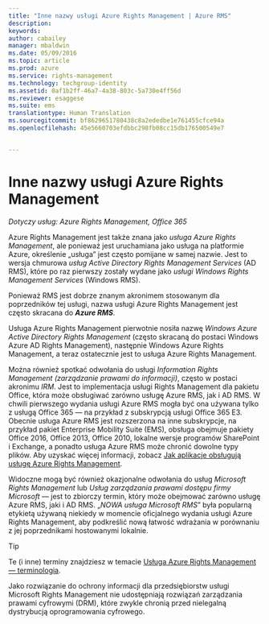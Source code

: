 ```yaml
---
title: "Inne nazwy usługi Azure Rights Management | Azure RMS"
description: 
keywords: 
author: cabailey
manager: mbaldwin
ms.date: 05/09/2016
ms.topic: article
ms.prod: azure
ms.service: rights-management
ms.technology: techgroup-identity
ms.assetid: 0af1b2ff-46a7-4a38-803c-5a730e4ff56d
ms.reviewer: esaggese
ms.suite: ems
translationtype: Human Translation
ms.sourcegitcommit: bf8629651780438c8a2ededbe1e761455cfce94a
ms.openlocfilehash: 45e5660703efdbbc298fb08cc15db176500549e7


---
```



# Inne nazwy usługi Azure Rights Management

*Dotyczy usług: Azure Rights Management, Office 365*


Azure Rights Management jest także znana jako *usługa Azure Rights Management*, ale ponieważ jest uruchamiana jako usługa na platformie Azure, określenie „usługa” jest często pomijane w samej nazwie. Jest to wersja chmurowa *usług Active Directory Rights Management Services* (AD RMS), które po raz pierwszy zostały wydane jako *usługi Windows Rights Management Services* (Windows RMS).

Ponieważ RMS jest dobrze znanym akronimem stosowanym dla poprzedników tej usługi, nazwa usługi Azure Rights Management jest często skracana do ***Azure RMS***.

Usługa Azure Rights Management pierwotnie nosiła nazwę *Windows Azure Active Directory Rights Management* (często skracaną do postaci Windows Azure AD Rights Management), następnie Windows Azure Rights Management, a teraz ostatecznie jest to usługa Azure Rights Management.

Można również spotkać odwołania do usługi *Information Rights Management (zarządzanie prawami do informacji)*, często w postaci akronimu *IRM*. Jest to implementacja usługi Rights Management dla pakietu Office, która może obsługiwać zarówno usługę Azure RMS, jak i AD RMS.  W chwili pierwszego wydania usługi Azure RMS mogła być ona używana tylko z usługą Office 365 — na przykład z subskrypcją usługi Office 365 E3. Obecnie usługa Azure RMS jest rozszerzona na inne subskrypcje, na przykład pakiet Enterprise Mobility Suite (EMS), obsługa obejmuje pakiety Office 2016, Office 2013, Office 2010, lokalne wersje programów SharePoint i Exchange, a ponadto usługa Azure RMS może chronić dowolne typy plików. Aby uzyskać więcej informacji, zobacz [Jak aplikacje obsługują usługę Azure Rights Management](applications-support.md).

Widoczne mogą być również okazjonalne odwołania do usług *Microsoft Rights Management* lub *Usług zarządzania prawami dostępu firmy Microsoft* — jest to zbiorczy termin, który może obejmować zarówno usługę Azure RMS, jaki i AD RMS.  „*NOWA usługa Microsoft RMS*” była popularną etykietą używaną niekiedy w momencie oficjalnego wydania usługi Azure Rights Management, aby podkreślić nową łatwość wdrażania w porównaniu z jej poprzednikami hostowanymi lokalnie.

> [!TIP]
> Te (i inne) terminy znajdziesz w temacie [Usługa Azure Rights Management — terminologia](../get-started/terminology.md).

Jako rozwiązanie do ochrony informacji dla przedsiębiorstw usługi Microsoft Rights Management nie udostępniają rozwiązań zarządzania prawami cyfrowymi (DRM), które zwykle chronią przed nielegalną dystrybucją oprogramowania cyfrowego. 




<!--HONumber=Jun16_HO4-->


